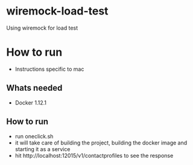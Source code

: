 # wiremock-load-test
Using wiremock for load test

# How to run 
* Instructions specific to mac

## Whats needed
* Docker 1.12.1

## How to run
* run oneclick.sh
* it will take care of building the project, building the docker image and starting it as a service
* hit http://localhost:12015/v1/contactprofiles to see the response

